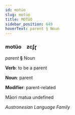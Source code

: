 ```yaml
---
id: motüo
slug: motüo
title: MOTÜO
sidebar_position: 649
hoverText: parent § Noun
---
```


### motüo&emsp;<span kind="abugida">ƶcʄɽ</span>

*parent* **§** Noun

**Verb**: to be a parent

**Noun**: parent

**Modifier**: parent-related

Māori matua undefined

*Austronesian Language Family*